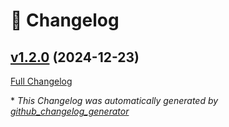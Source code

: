 # 📝 Changelog

## [v1.2.0](https://github.com/collabland/AI-Agent-Starter-Kit/tree/v1.2.0) (2024-12-23)

[Full Changelog](https://github.com/collabland/AI-Agent-Starter-Kit/compare/v1.1.3...v1.2.0)



\* *This Changelog was automatically generated by [github_changelog_generator](https://github.com/github-changelog-generator/github-changelog-generator)*
